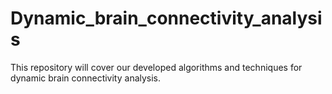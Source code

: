 # Dynamic_brain_connectivity_analysis
This repository will cover our developed algorithms and techniques for dynamic brain connectivity analysis.
